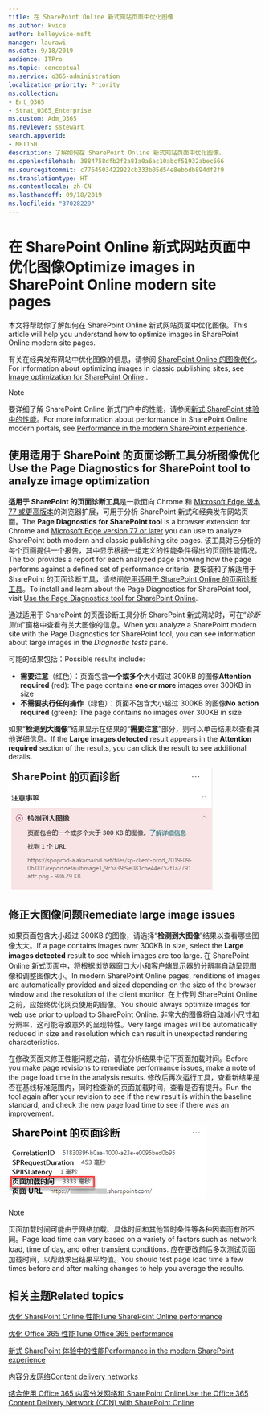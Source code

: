```yaml
---
title: 在 SharePoint Online 新式网站页面中优化图像
ms.author: kvice
author: kelleyvice-msft
manager: laurawi
ms.date: 9/18/2019
audience: ITPro
ms.topic: conceptual
ms.service: o365-administration
localization_priority: Priority
ms.collection:
- Ent_O365
- Strat_O365_Enterprise
ms.custom: Adm_O365
ms.reviewer: sstewart
search.appverid:
- MET150
description: 了解如何在 SharePoint Online 新式网站页面中优化图像。
ms.openlocfilehash: 3884758dfb2f2a81a0a6ac10abcf51932abec666
ms.sourcegitcommit: c7764503422922cb333b05d54e8ebbdb894df2f9
ms.translationtype: HT
ms.contentlocale: zh-CN
ms.lasthandoff: 09/18/2019
ms.locfileid: "37028229"
---
```

# <a name="optimize-images-in-sharepoint-online-modern-site-pages"></a><span data-ttu-id="0ae32-103">在 SharePoint Online 新式网站页面中优化图像</span><span class="sxs-lookup"><span data-stu-id="0ae32-103">Optimize images in SharePoint Online modern site pages</span></span>

<span data-ttu-id="0ae32-104">本文将帮助你了解如何在 SharePoint Online 新式网站页面中优化图像。</span><span class="sxs-lookup"><span data-stu-id="0ae32-104">This article will help you understand how to optimize images in SharePoint Online modern site pages.</span></span>

<span data-ttu-id="0ae32-105">有关在经典发布网站中优化图像的信息，请参阅 [SharePoint Online 的图像优化](image-optimization-for-sharepoint-online.md)。</span><span class="sxs-lookup"><span data-stu-id="0ae32-105">For information about optimizing images in classic publishing sites, see [Image optimization for SharePoint Online](image-optimization-for-sharepoint-online.md)..</span></span>

>[!NOTE]
><span data-ttu-id="0ae32-106">要详细了解 SharePoint Online 新式门户中的性能，请参阅[新式 SharePoint 体验中的性能](https://docs.microsoft.com/zh-CN/sharepoint/modern-experience-performance)。</span><span class="sxs-lookup"><span data-stu-id="0ae32-106">For more information about performance in SharePoint Online modern portals, see [Performance in the modern SharePoint experience](https://docs.microsoft.com/zh-CN/sharepoint/modern-experience-performance).</span></span>

## <a name="use-the-page-diagnostics-for-sharepoint-tool-to-analyze-image-optimization"></a><span data-ttu-id="0ae32-107">使用适用于 SharePoint 的页面诊断工具分析图像优化</span><span class="sxs-lookup"><span data-stu-id="0ae32-107">Use the Page Diagnostics for SharePoint tool to analyze image optimization</span></span>

<span data-ttu-id="0ae32-108">**适用于 SharePoint 的页面诊断工具**是一款面向 Chrome 和 [Microsoft Edge 版本 77 或更高版本](https://www.microsoftedgeinsider.com/en-us/download?form=MI13E8&OCID=MI13E8)的浏览器扩展，可用于分析 SharePoint 新式和经典发布网站页面。</span><span class="sxs-lookup"><span data-stu-id="0ae32-108">The **Page Diagnostics for SharePoint tool** is a browser extension for Chrome and [Microsoft Edge version 77 or later](https://www.microsoftedgeinsider.com/en-us/download?form=MI13E8&OCID=MI13E8) you can use to analyze SharePoint both modern and classic publishing site pages.</span></span> <span data-ttu-id="0ae32-109">该工具对已分析的每个页面提供一个报告，其中显示根据一组定义的性能条件得出的页面性能情况。</span><span class="sxs-lookup"><span data-stu-id="0ae32-109">The tool provides a report for each analyzed page showing how the page performs against a defined set of performance criteria.</span></span> <span data-ttu-id="0ae32-110">要安装和了解适用于 SharePoint 的页面诊断工具，请参阅[使用适用于 SharePoint Online 的页面诊断工具](page-diagnostics-for-spo.md)。</span><span class="sxs-lookup"><span data-stu-id="0ae32-110">To install and learn about the Page Diagnostics for SharePoint tool, visit [Use the Page Diagnostics tool for SharePoint Online](page-diagnostics-for-spo.md).</span></span>

<span data-ttu-id="0ae32-111">通过适用于 SharePoint 的页面诊断工具分析 SharePoint 新式网站时，可在“_诊断测试_”窗格中查看有关大图像的信息。</span><span class="sxs-lookup"><span data-stu-id="0ae32-111">When you analyze a SharePoint modern site with the Page Diagnostics for SharePoint tool, you can see information about large images in the _Diagnostic tests_ pane.</span></span>

<span data-ttu-id="0ae32-112">可能的结果包括：</span><span class="sxs-lookup"><span data-stu-id="0ae32-112">Possible results include:</span></span>

- <span data-ttu-id="0ae32-113">**需要注意**（红色）：页面包含**一个或多个**大小超过 300KB 的图像</span><span class="sxs-lookup"><span data-stu-id="0ae32-113">**Attention required** (red): The page contains **one or more** images over 300KB in size</span></span>
- <span data-ttu-id="0ae32-114">**不需要执行任何操作**（绿色）：页面不包含大小超过 300KB 的图像</span><span class="sxs-lookup"><span data-stu-id="0ae32-114">**No action required** (green): The page contains no images over 300KB in size</span></span>

<span data-ttu-id="0ae32-115">如果“**检测到大图像**”结果显示在结果的“**需要注意**”部分，则可以单击结果以查看其他详细信息。</span><span class="sxs-lookup"><span data-stu-id="0ae32-115">If the **Large images detected** result appears in the **Attention required** section of the results, you can click the result to see additional details.</span></span>

![页面诊断工具结果](media/modern-portal-optimization/pagediag-large-images.png)

## <a name="remediate-large-image-issues"></a><span data-ttu-id="0ae32-117">修正大图像问题</span><span class="sxs-lookup"><span data-stu-id="0ae32-117">Remediate large image issues</span></span>

<span data-ttu-id="0ae32-118">如果页面包含大小超过 300KB 的图像，请选择“**检测到大图像**”结果以查看哪些图像太大。</span><span class="sxs-lookup"><span data-stu-id="0ae32-118">If a page contains images over 300KB in size, select the **Large images detected** result to see which images are too large.</span></span> <span data-ttu-id="0ae32-119">在 SharePoint Online 新式页面中，将根据浏览器窗口大小和客户端显示器的分辨率自动呈现图像和调整图像大小。</span><span class="sxs-lookup"><span data-stu-id="0ae32-119">In modern SharePoint Online pages, renditions of images are automatically provided and sized depending on the size of the browser window and the resolution of the client monitor.</span></span> <span data-ttu-id="0ae32-120">在上传到 SharePoint Online 之前，应始终优化网页使用的图像。</span><span class="sxs-lookup"><span data-stu-id="0ae32-120">You should always optimize images for web use prior to upload to SharePoint Online.</span></span> <span data-ttu-id="0ae32-121">非常大的图像将自动减小尺寸和分辨率，这可能导致意外的呈现特性。</span><span class="sxs-lookup"><span data-stu-id="0ae32-121">Very large images will be automatically reduced in size and resolution which can result in unexpected rendering characteristics.</span></span>

<span data-ttu-id="0ae32-122">在修改页面来修正性能问题之前，请在分析结果中记下页面加载时间。</span><span class="sxs-lookup"><span data-stu-id="0ae32-122">Before you make page revisions to remediate performance issues, make a note of the page load time in the analysis results.</span></span> <span data-ttu-id="0ae32-123">修改后再次运行工具，查看新结果是否在基线标准范围内，同时检查新的页面加载时间，查看是否有提升。</span><span class="sxs-lookup"><span data-stu-id="0ae32-123">Run the tool again after your revision to see if the new result is within the baseline standard, and check the new page load time to see if there was an improvement.</span></span>

![页面加载时间结果](media/modern-portal-optimization/pagediag-page-load-time.png)

>[!NOTE]
><span data-ttu-id="0ae32-125">页面加载时间可能由于网络加载、具体时间和其他暂时条件等各种因素而有所不同。</span><span class="sxs-lookup"><span data-stu-id="0ae32-125">Page load time can vary based on a variety of factors such as network load, time of day, and other transient conditions.</span></span> <span data-ttu-id="0ae32-126">应在更改前后多次测试页面加载时间，以帮助求出结果平均值。</span><span class="sxs-lookup"><span data-stu-id="0ae32-126">You should test page load time a few times before and after making changes to help you average the results.</span></span>

## <a name="related-topics"></a><span data-ttu-id="0ae32-127">相关主题</span><span class="sxs-lookup"><span data-stu-id="0ae32-127">Related topics</span></span>

[<span data-ttu-id="0ae32-128">优化 SharePoint Online 性能</span><span class="sxs-lookup"><span data-stu-id="0ae32-128">Tune SharePoint Online performance</span></span>](tune-sharepoint-online-performance.md)

[<span data-ttu-id="0ae32-129">优化 Office 365 性能</span><span class="sxs-lookup"><span data-stu-id="0ae32-129">Tune Office 365 performance</span></span>](tune-office-365-performance.md)

[<span data-ttu-id="0ae32-130">新式 SharePoint 体验中的性能</span><span class="sxs-lookup"><span data-stu-id="0ae32-130">Performance in the modern SharePoint experience</span></span>](https://docs.microsoft.com/zh-CN/sharepoint/modern-experience-performance.md)

[<span data-ttu-id="0ae32-131">内容分发网络</span><span class="sxs-lookup"><span data-stu-id="0ae32-131">Content delivery networks</span></span>](content-delivery-networks.md)

[<span data-ttu-id="0ae32-132">结合使用 Office 365 内容分发网络和 SharePoint Online</span><span class="sxs-lookup"><span data-stu-id="0ae32-132">Use the Office 365 Content Delivery Network (CDN) with SharePoint Online</span></span>](use-office-365-cdn-with-spo.md)
